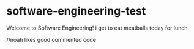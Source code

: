 # software-engineering-test









Welcome to Software Engineering!
i get to eat meatballs today for lunch


//noah likes good commented code


